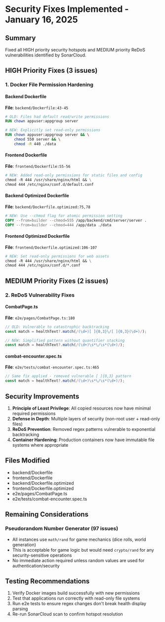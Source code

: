 # Security Fixes Implemented - January 16, 2025

## Summary
Fixed all HIGH priority security hotspots and MEDIUM priority ReDoS vulnerabilities identified by SonarCloud.

## HIGH Priority Fixes (3 issues)

### 1. Docker File Permission Hardening

#### Backend Dockerfile
**File**: `backend/Dockerfile:43-45`
```dockerfile
# OLD: Files had default read/write permissions
RUN chown appuser:appgroup server

# NEW: Explicitly set read-only permissions
RUN chown appuser:appgroup server && \
    chmod 550 server && \
    chmod -R 440 ./data
```

#### Frontend Dockerfile  
**File**: `frontend/Dockerfile:55-56`
```dockerfile
# NEW: Added read-only permissions for static files and config
chmod -R 444 /usr/share/nginx/html && \
chmod 444 /etc/nginx/conf.d/default.conf
```

#### Backend Optimized Dockerfile
**File**: `backend/Dockerfile.optimized:75,78`
```dockerfile
# NEW: Use --chmod flag for atomic permission setting
COPY --from=builder --chmod=555 /app/backend/cmd/server/server .
COPY --from=builder --chmod=444 /app/data ./data
```

#### Frontend Optimized Dockerfile
**File**: `frontend/Dockerfile.optimized:106-107`
```dockerfile
# NEW: Set read-only permissions for web assets
chmod -R 444 /usr/share/nginx/html && \
chmod 444 /etc/nginx/conf.d/*.conf
```

## MEDIUM Priority Fixes (2 issues)

### 2. ReDoS Vulnerability Fixes

#### CombatPage.ts
**File**: `e2e/pages/CombatPage.ts:180`
```typescript
// OLD: Vulnerable to catastrophic backtracking
const match = healthText?.match(/(\d+)[ ]{0,3}\/[ ]{0,3}(\d+)/);

// NEW: Simplified pattern without quantifier stacking
const match = healthText?.match(/(\d+)\s*\/\s*(\d+)/);
```

#### combat-encounter.spec.ts
**File**: `e2e/tests/combat-encounter.spec.ts:465`
```typescript
// Same fix applied - removed vulnerable [ ]{0,3} pattern
const match = healthText?.match(/(\d+)\s*\/\s*(\d+)/);
```

## Security Improvements

1. **Principle of Least Privilege**: All copied resources now have minimal required permissions
2. **Defense in Depth**: Multiple layers of security (non-root user + read-only files)
3. **ReDoS Prevention**: Removed regex patterns vulnerable to exponential backtracking
4. **Container Hardening**: Production containers now have immutable file systems where appropriate

## Files Modified
- backend/Dockerfile
- frontend/Dockerfile  
- backend/Dockerfile.optimized
- frontend/Dockerfile.optimized
- e2e/pages/CombatPage.ts
- e2e/tests/combat-encounter.spec.ts

## Remaining Considerations

### Pseudorandom Number Generator (97 issues)
- All instances use `math/rand` for game mechanics (dice rolls, world generation)
- This is acceptable for game logic but would need `crypto/rand` for any security-sensitive operations
- No immediate action required unless random values are used for authentication/security

## Testing Recommendations
1. Verify Docker images build successfully with new permissions
2. Test that applications run correctly with read-only file systems
3. Run e2e tests to ensure regex changes don't break health display parsing
4. Re-run SonarCloud scan to confirm hotspot resolution